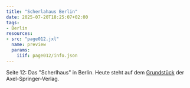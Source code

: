```yaml
---
title: "Scherlahaus Berlin"
date: 2025-07-20T18:25:07+02:00
tags:
- Berlin
resources:
- src: "page012.jxl"
  name: preview
  params:
    iiif: page012/info.json
---
```

Seite 12: Das "Scherlhaus" in Berlin. Heute steht auf dem [Grundstück](https://denkmaldatenbank.berlin.de/daobj.php?obj_dok_nr=09031173) der Axel-Springer-Verlag.
